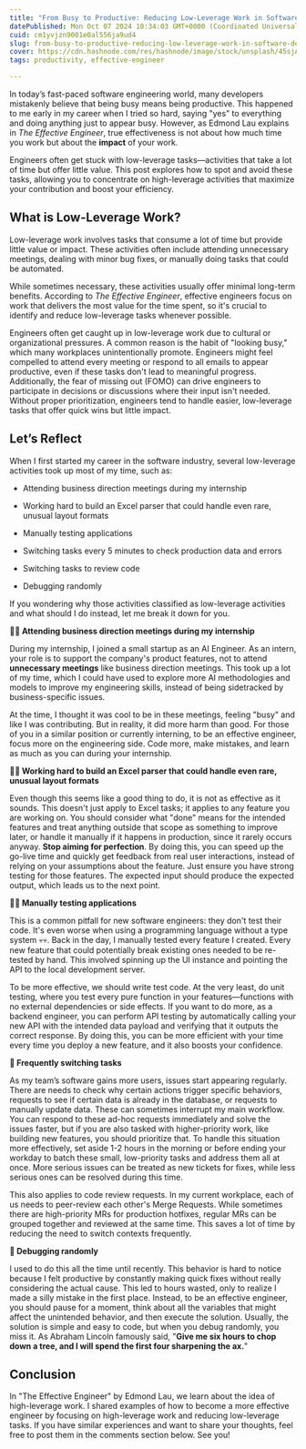 ```yaml
---
title: "From Busy to Productive: Reducing Low-Leverage Work in Software Development"
datePublished: Mon Oct 07 2024 10:34:03 GMT+0000 (Coordinated Universal Time)
cuid: cm1yvjzn9001e0al556ja9ud4
slug: from-busy-to-productive-reducing-low-leverage-work-in-software-development
cover: https://cdn.hashnode.com/res/hashnode/image/stock/unsplash/45sjAjSjArQ/upload/01a540bfd20b3b19074b5b6e558bda83.jpeg
tags: productivity, effective-engineer

---
```


In today’s fast-paced software engineering world, many developers mistakenly believe that being busy means being productive. This happened to me early in my career when I tried so hard, saying "yes" to everything and doing anything just to appear busy. However, as Edmond Lau explains in *The Effective Engineer*, true effectiveness is not about how much time you work but about the **impact** of your work.

Engineers often get stuck with low-leverage tasks—activities that take a lot of time but offer little value. This post explores how to spot and avoid these tasks, allowing you to concentrate on high-leverage activities that maximize your contribution and boost your efficiency.

## What is Low-Leverage Work?

Low-leverage work involves tasks that consume a lot of time but provide little value or impact. These activities often include attending unnecessary meetings, dealing with minor bug fixes, or manually doing tasks that could be automated.

While sometimes necessary, these activities usually offer minimal long-term benefits. According to *The Effective Engineer*, effective engineers focus on work that delivers the most value for the time spent, so it's crucial to identify and reduce low-leverage tasks whenever possible.

Engineers often get caught up in low-leverage work due to cultural or organizational pressures. A common reason is the habit of "looking busy," which many workplaces unintentionally promote. Engineers might feel compelled to attend every meeting or respond to all emails to appear productive, even if these tasks don't lead to meaningful progress. Additionally, the fear of missing out (FOMO) can drive engineers to participate in decisions or discussions where their input isn't needed. Without proper prioritization, engineers tend to handle easier, low-leverage tasks that offer quick wins but little impact.

## Let’s Reflect

When I first started my career in the software industry, several low-leverage activities took up most of my time, such as:

* Attending business direction meetings during my internship
    
* Working hard to build an Excel parser that could handle even rare, unusual layout formats
    
* Manually testing applications
    
* Switching tasks every 5 minutes to check production data and errors
    
* Switching tasks to review code
    
* Debugging randomly
    

If you wondering why those activities classified as low-leverage activities and what should I do instead, let me break it down for you.

**👨‍💻 Attending business direction meetings during my internship**

During my internship, I joined a small startup as an AI Engineer. As an intern, your role is to support the company's product features, not to attend **unnecessary meetings** like business direction meetings. This took up a lot of my time, which I could have used to explore more AI methodologies and models to improve my engineering skills, instead of being sidetracked by business-specific issues.

At the time, I thought it was cool to be in these meetings, feeling "busy" and like I was contributing. But in reality, it did more harm than good. For those of you in a similar position or currently interning, to be an effective engineer, focus more on the engineering side. Code more, make mistakes, and learn as much as you can during your internship.

**👨‍🔧 Working hard to build an Excel parser that could handle even rare, unusual layout formats**

Even though this seems like a good thing to do, it is not as effective as it sounds. This doesn't just apply to Excel tasks; it applies to any feature you are working on. You should consider what "done" means for the intended features and treat anything outside that scope as something to improve later, or handle it manually if it happens in production, since it rarely occurs anyway. **Stop aiming for perfection**. By doing this, you can speed up the go-live time and quickly get feedback from real user interactions, instead of relying on your assumptions about the feature. Just ensure you have strong testing for those features. The expected input should produce the expected output, which leads us to the next point.

**👨‍🔬 Manually testing applications**

This is a common pitfall for new software engineers: they don't test their code. It's even worse when using a programming language without a type system 💀💀. Back in the day, I manually tested every feature I created. Every new feature that could potentially break existing ones needed to be re-tested by hand. This involved spinning up the UI instance and pointing the API to the local development server.

To be more effective, we should write test code. At the very least, do unit testing, where you test every pure function in your features—functions with no external dependencies or side effects. If you want to do more, as a backend engineer, you can perform API testing by automatically calling your new API with the intended data payload and verifying that it outputs the correct response. By doing this, you can be more efficient with your time every time you deploy a new feature, and it also boosts your confidence.

**🔄 Frequently switching tasks**

As my team’s software gains more users, issues start appearing regularly. There are needs to check why certain actions trigger specific behaviors, requests to see if certain data is already in the database, or requests to manually update data. These can sometimes interrupt my main workflow. You can respond to these ad-hoc requests immediately and solve the issues faster, but if you are also tasked with higher-priority work, like building new features, you should prioritize that. To handle this situation more effectively, set aside 1-2 hours in the morning or before ending your workday to batch these small, low-priority tasks and address them all at once. More serious issues can be treated as new tickets for fixes, while less serious ones can be resolved during this time.

This also applies to code review requests. In my current workplace, each of us needs to peer-review each other's Merge Requests. While sometimes there are high-priority MRs for production hotfixes, regular MRs can be grouped together and reviewed at the same time. This saves a lot of time by reducing the need to switch contexts frequently.

**🦠 Debugging randomly**

I used to do this all the time until recently. This behavior is hard to notice because I felt productive by constantly making quick fixes without really considering the actual cause. This led to hours wasted, only to realize I made a silly mistake in the first place. Instead, to be an effective engineer, you should pause for a moment, think about all the variables that might affect the unintended behavior, and then execute the solution. Usually, the solution is simple and easy to code, but when you debug randomly, you miss it. As Abraham Lincoln famously said, "**Give me six hours to chop down a tree, and I will spend the first four sharpening the ax.**"

## Conclusion

In "The Effective Engineer" by Edmond Lau, we learn about the idea of high-leverage work. I shared examples of how to become a more effective engineer by focusing on high-leverage work and reducing low-leverage tasks. If you have similar experiences and want to share your thoughts, feel free to post them in the comments section below. See you!